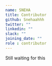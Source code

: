 ```yaml
---
name: SNEHA
title: Contributor
github: Snehaahhh
twitter: ""
linkedin: ""
slack: ""
joining_date: ""
role : contributor
---
```


Still waiting for this
